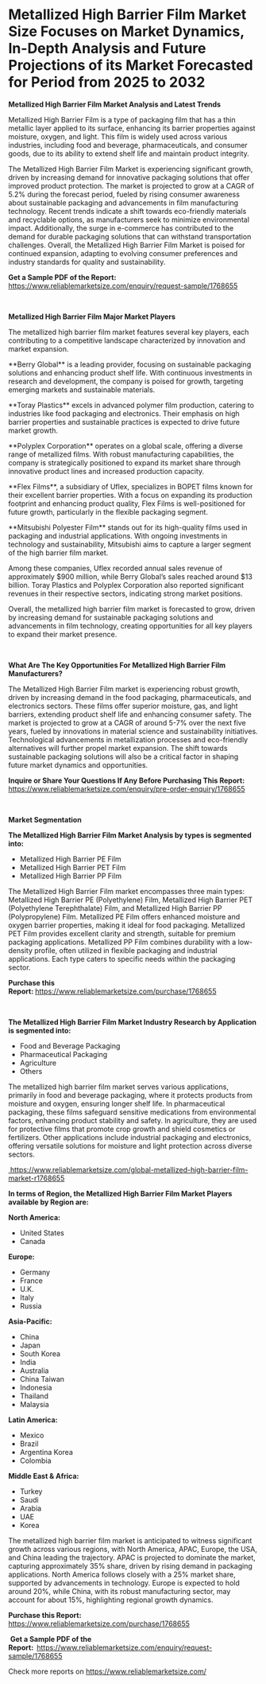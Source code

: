 <p><h1>Metallized High Barrier Film Market Size Focuses on Market Dynamics, In-Depth Analysis and Future Projections of its Market Forecasted for Period from 2025 to 2032</h1></p><p><strong>Metallized High Barrier Film Market Analysis and Latest Trends</strong></p>
<p><p>Metallized High Barrier Film is a type of packaging film that has a thin metallic layer applied to its surface, enhancing its barrier properties against moisture, oxygen, and light. This film is widely used across various industries, including food and beverage, pharmaceuticals, and consumer goods, due to its ability to extend shelf life and maintain product integrity.</p><p>The Metallized High Barrier Film Market is experiencing significant growth, driven by increasing demand for innovative packaging solutions that offer improved product protection. The market is projected to grow at a CAGR of 5.2% during the forecast period, fueled by rising consumer awareness about sustainable packaging and advancements in film manufacturing technology. Recent trends indicate a shift towards eco-friendly materials and recyclable options, as manufacturers seek to minimize environmental impact. Additionally, the surge in e-commerce has contributed to the demand for durable packaging solutions that can withstand transportation challenges. Overall, the Metallized High Barrier Film Market is poised for continued expansion, adapting to evolving consumer preferences and industry standards for quality and sustainability.</p></p>
<p><strong>Get a Sample PDF of the Report:&nbsp;</strong> <a href="https://www.reliablemarketsize.com/enquiry/request-sample/1768655?utm_campaign=3563&utm_medium=2&utm_source=Github&utm_content=ia&utm_term=03042025&utm_id=metallized-high-barrier-film">https://www.reliablemarketsize.com/enquiry/request-sample/1768655</a></p>
<p>&nbsp;</p>
<p><strong>Metallized High Barrier Film Major Market Players</strong></p>
<p><p>The metallized high barrier film market features several key players, each contributing to a competitive landscape characterized by innovation and market expansion. </p><p>**Berry Global** is a leading provider, focusing on sustainable packaging solutions and enhancing product shelf life. With continuous investments in research and development, the company is poised for growth, targeting emerging markets and sustainable materials.</p><p>**Toray Plastics** excels in advanced polymer film production, catering to industries like food packaging and electronics. Their emphasis on high barrier properties and sustainable practices is expected to drive future market growth.</p><p>**Polyplex Corporation** operates on a global scale, offering a diverse range of metallized films. With robust manufacturing capabilities, the company is strategically positioned to expand its market share through innovative product lines and increased production capacity.</p><p>**Flex Films**, a subsidiary of Uflex, specializes in BOPET films known for their excellent barrier properties. With a focus on expanding its production footprint and enhancing product quality, Flex Films is well-positioned for future growth, particularly in the flexible packaging segment.</p><p>**Mitsubishi Polyester Film** stands out for its high-quality films used in packaging and industrial applications. With ongoing investments in technology and sustainability, Mitsubishi aims to capture a larger segment of the high barrier film market.</p><p>Among these companies, Uflex recorded annual sales revenue of approximately $900 million, while Berry Global’s sales reached around $13 billion. Toray Plastics and Polyplex Corporation also reported significant revenues in their respective sectors, indicating strong market positions.</p><p>Overall, the metallized high barrier film market is forecasted to grow, driven by increasing demand for sustainable packaging solutions and advancements in film technology, creating opportunities for all key players to expand their market presence.</p></p>
<p>&nbsp;</p>
<p><strong>What Are The Key Opportunities For Metallized High Barrier Film Manufacturers?</strong></p>
<p><p>The Metallized High Barrier Film market is experiencing robust growth, driven by increasing demand in the food packaging, pharmaceuticals, and electronics sectors. These films offer superior moisture, gas, and light barriers, extending product shelf life and enhancing consumer safety. The market is projected to grow at a CAGR of around 5-7% over the next five years, fueled by innovations in material science and sustainability initiatives. Technological advancements in metallization processes and eco-friendly alternatives will further propel market expansion. The shift towards sustainable packaging solutions will also be a critical factor in shaping future market dynamics and opportunities.</p></p>
<p><strong>Inquire or Share Your Questions If Any Before Purchasing This Report:</strong> <a href="https://www.reliablemarketsize.com/enquiry/pre-order-enquiry/1768655?utm_campaign=3563&utm_medium=2&utm_source=Github&utm_content=ia&utm_term=03042025&utm_id=metallized-high-barrier-film">https://www.reliablemarketsize.com/enquiry/pre-order-enquiry/1768655</a></p>
<p>&nbsp;</p>
<p><strong>Market Segmentation</strong></p>
<p><strong>The Metallized High Barrier Film Market Analysis by types is segmented into:</strong></p>
<p><ul><li>Metallized High Barrier PE Film</li><li>Metallized High Barrier PET Film</li><li>Metallized High Barrier PP Film</li></ul></p>
<p><p>The Metallized High Barrier Film market encompasses three main types: Metallized High Barrier PE (Polyethylene) Film, Metallized High Barrier PET (Polyethylene Terephthalate) Film, and Metallized High Barrier PP (Polypropylene) Film. Metallized PE Film offers enhanced moisture and oxygen barrier properties, making it ideal for food packaging. Metallized PET Film provides excellent clarity and strength, suitable for premium packaging applications. Metallized PP Film combines durability with a low-density profile, often utilized in flexible packaging and industrial applications. Each type caters to specific needs within the packaging sector.</p></p>
<p><strong>Purchase this Report:&nbsp;</strong><a href="https://www.reliablemarketsize.com/purchase/1768655?utm_campaign=3563&utm_medium=2&utm_source=Github&utm_content=ia&utm_term=03042025&utm_id=metallized-high-barrier-film">https://www.reliablemarketsize.com/purchase/1768655</a></p>
<p>&nbsp;</p>
<p><strong>The Metallized High Barrier Film Market Industry Research by Application is segmented into:</strong></p>
<p><ul><li>Food and Beverage Packaging</li><li>Pharmaceutical Packaging</li><li>Agriculture</li><li>Others</li></ul></p>
<p><p>The metallized high barrier film market serves various applications, primarily in food and beverage packaging, where it protects products from moisture and oxygen, ensuring longer shelf life. In pharmaceutical packaging, these films safeguard sensitive medications from environmental factors, enhancing product stability and safety. In agriculture, they are used for protective films that promote crop growth and shield cosmetics or fertilizers. Other applications include industrial packaging and electronics, offering versatile solutions for moisture and light protection across diverse sectors.</p></p>
<p><a href="https://www.reliablemarketsize.com/global-metallized-high-barrier-film-market-r1768655?utm_campaign=3563&utm_medium=2&utm_source=Github&utm_content=ia&utm_term=03042025&utm_id=metallized-high-barrier-film">&nbsp;https://www.reliablemarketsize.com/global-metallized-high-barrier-film-market-r1768655</a></p>
<p><strong>In terms of Region, the Metallized High Barrier Film Market Players available by Region are:</strong></p>
<p>
    <p> <strong> North America: </strong>
        <ul>
            <li>United States</li>
            <li>Canada</li>
        </ul>
        </p> 
    <p> <strong> Europe: </strong>
        <ul>
            <li>Germany</li>
            <li>France</li>
            <li>U.K.</li>
            <li>Italy</li>
            <li>Russia</li>
        </ul>
        </p> 
    <p> <strong> Asia-Pacific: </strong>
        <ul>
            <li>China</li>
            <li>Japan</li>
            <li>South Korea</li>
            <li>India</li>
            <li>Australia</li>
            <li>China Taiwan</li>
            <li>Indonesia</li>
            <li>Thailand</li>
            <li>Malaysia</li>
        </ul>
        </p> 
    <p> <strong> Latin America: </strong>
        <ul>
            <li>Mexico</li>
            <li>Brazil</li>
            <li>Argentina Korea</li>
            <li>Colombia</li>
        </ul>
        </p> 
    <p> <strong> Middle East & Africa: </strong>
        <ul>
            <li>Turkey</li>
            <li>Saudi</li>
            <li>Arabia</li>
            <li>UAE</li>
            <li>Korea</li>
        </ul>
    </p>
    </p>
<p><p>The metallized high barrier film market is anticipated to witness significant growth across various regions, with North America, APAC, Europe, the USA, and China leading the trajectory. APAC is projected to dominate the market, capturing approximately 35% share, driven by rising demand in packaging applications. North America follows closely with a 25% market share, supported by advancements in technology. Europe is expected to hold around 20%, while China, with its robust manufacturing sector, may account for about 15%, highlighting regional growth dynamics.</p></p>
<p><strong>Purchase this Report: </strong><a href="https://www.reliablemarketsize.com/purchase/1768655?utm_campaign=3563&utm_medium=2&utm_source=Github&utm_content=ia&utm_term=03042025&utm_id=metallized-high-barrier-film">https://www.reliablemarketsize.com/purchase/1768655</a></p>
<p>&nbsp;<strong>Get a Sample PDF of the Report:&nbsp;&nbsp;</strong><a href="https://www.reliablemarketsize.com/enquiry/request-sample/1768655?utm_campaign=3563&utm_medium=2&utm_source=Github&utm_content=ia&utm_term=03042025&utm_id=metallized-high-barrier-film">https://www.reliablemarketsize.com/enquiry/request-sample/1768655</a></p>
<p><strong></strong></p>
<p>Check more reports on <a href="https://www.reliablemarketsize.com/?utm_campaign=3563&utm_medium=2&utm_source=Github&utm_content=ia&utm_term=03042025&utm_id=metallized-high-barrier-film">https://www.reliablemarketsize.com/</a></p>